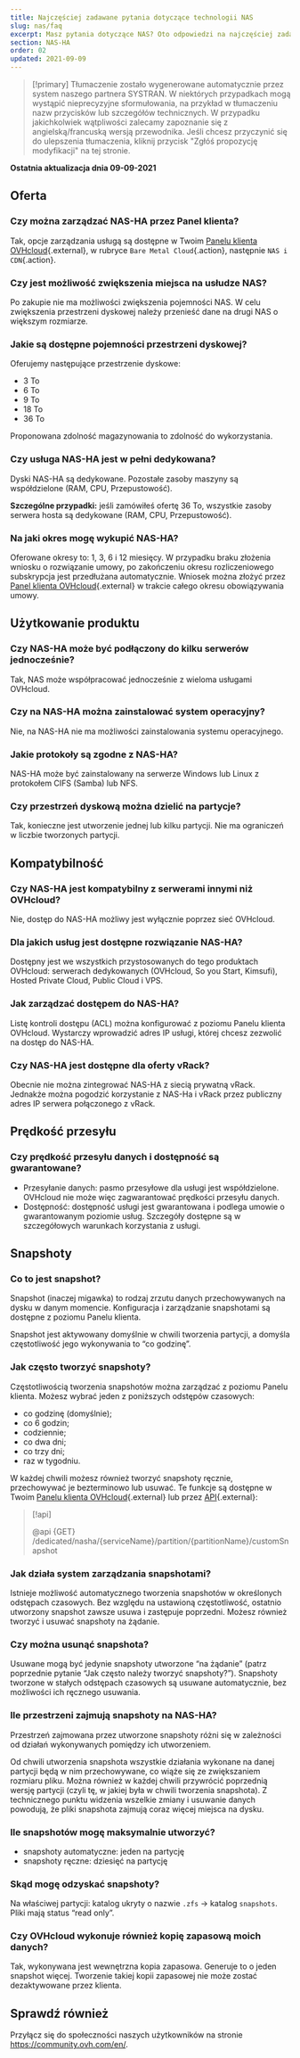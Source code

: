 ```yaml
---
title: Najczęściej zadawane pytania dotyczące technologii NAS
slug: nas/faq
excerpt: Masz pytania dotyczące NAS? Oto odpowiedzi na najczęściej zadawane pytania.
section: NAS-HA
order: 02
updated: 2021-09-09
---
```


> [!primary]
> Tłumaczenie zostało wygenerowane automatycznie przez system naszego partnera SYSTRAN. W niektórych przypadkach mogą wystąpić nieprecyzyjne sformułowania, na przykład w tłumaczeniu nazw przycisków lub szczegółów technicznych. W przypadku jakichkolwiek wątpliwości zalecamy zapoznanie się z angielską/francuską wersją przewodnika. Jeśli chcesz przyczynić się do ulepszenia tłumaczenia, kliknij przycisk "Zgłóś propozycję modyfikacji" na tej stronie.
>

**Ostatnia aktualizacja dnia 09-09-2021**

## Oferta

### Czy można zarządzać NAS-HA przez Panel klienta?

Tak, opcje zarządzania usługą są dostępne w Twoim [Panelu klienta OVHcloud](https://www.ovh.com/auth/?action=gotomanager&from=https://www.ovh.pl/&ovhSubsidiary=pl){.external}, w rubryce `Bare Metal Cloud`{.action}, następnie `NAS i CDN`{.action}.

### Czy jest możliwość zwiększenia miejsca na usłudze NAS?

Po zakupie nie ma możliwości zwiększenia pojemności NAS. W celu zwiększenia przestrzeni dyskowej należy przenieść dane na drugi NAS o większym rozmiarze.

### Jakie są dostępne pojemności przestrzeni dyskowej?

Oferujemy następujące przestrzenie dyskowe:

- 3 To
- 6 To
- 9 To
- 18 To
- 36 To

Proponowana zdolność magazynowania to zdolność do wykorzystania.

### Czy usługa NAS-HA jest w pełni dedykowana?

Dyski NAS-HA są dedykowane. Pozostałe zasoby maszyny są współdzielone (RAM, CPU, Przepustowość).

**Szczególne przypadki:** jeśli zamówiłeś ofertę 36 To, wszystkie zasoby serwera hosta są dedykowane (RAM, CPU, Przepustowość).

### Na jaki okres mogę wykupić NAS-HA?

Oferowane okresy to: 1, 3, 6 i 12 miesięcy. W przypadku braku złożenia wniosku o rozwiązanie umowy, po zakończeniu okresu rozliczeniowego subskrypcja jest przedłużana automatycznie. Wniosek można złożyć przez [Panel klienta OVHcloud](https://www.ovh.com/auth/?action=gotomanager&from=https://www.ovh.pl/&ovhSubsidiary=pl){.external} w trakcie całego okresu obowiązywania umowy.

## Użytkowanie produktu

### Czy NAS-HA może być podłączony do kilku serwerów jednocześnie?

Tak, NAS może współpracować jednocześnie z wieloma usługami OVHcloud.

### Czy na NAS-HA można zainstalować system operacyjny?

Nie, na NAS-HA nie ma możliwości zainstalowania systemu operacyjnego.

### Jakie protokoły są zgodne z NAS-HA?

NAS-HA może być zainstalowany na serwerze Windows lub Linux z protokołem CIFS (Samba) lub NFS.

### Czy przestrzeń dyskową można dzielić na partycje?

Tak, konieczne jest utworzenie jednej lub kilku partycji. Nie ma ograniczeń w liczbie tworzonych partycji.

## Kompatybilność

### Czy NAS-HA jest kompatybilny z serwerami innymi niż OVHcloud?

Nie, dostęp do NAS-HA możliwy jest wyłącznie poprzez sieć OVHcloud.

### Dla jakich usług jest dostępne rozwiązanie NAS-HA?

Dostępny jest we wszystkich przystosowanych do tego produktach OVHcloud: serwerach dedykowanych (OVHcloud, So you Start, Kimsufi), Hosted Private Cloud, Public Cloud i VPS.

### Jak zarządzać dostępem do NAS-HA?

Listę kontroli dostępu (ACL) można konfigurować z poziomu Panelu klienta OVHcloud. Wystarczy wprowadzić adres IP usługi, której chcesz zezwolić na dostęp do NAS-HA.

### Czy NAS-HA jest dostępne dla oferty vRack?

Obecnie nie można zintegrować NAS-HA z siecią prywatną vRack. Jednakże można pogodzić korzystanie z NAS-Ha i vRack przez publiczny adres IP serwera połączonego z vRack.

## Prędkość przesyłu

### Czy prędkość przesyłu danych i dostępność są gwarantowane?

- Przesyłanie danych: pasmo przesyłowe dla usługi jest współdzielone. OVHcloud nie może więc zagwarantować prędkości przesyłu danych.
- Dostępność: dostępność usługi jest gwarantowana i podlega umowie o gwarantowanym poziomie usług. Szczegóły dostępne są w szczegółowych warunkach korzystania z usługi.

## Snapshoty

### Co to jest snapshot?

Snapshot (inaczej migawka) to rodzaj zrzutu danych przechowywanych na dysku w danym momencie. Konfiguracja i zarządzanie snapshotami są dostępne z poziomu Panelu klienta.

Snapshot jest aktywowany domyślnie w chwili tworzenia partycji, a domyśla częstotliwość jego wykonywania to “co godzinę”.

### Jak często tworzyć snapshoty?

Częstotliwością tworzenia snapshotów można zarządzać z poziomu Panelu klienta. Możesz wybrać jeden z poniższych odstępów czasowych:

- co godzinę (domyślnie);
- co 6 godzin;
- codziennie;
- co dwa dni;
- co trzy dni;
- raz w tygodniu.

W każdej chwili  możesz również tworzyć snapshoty ręcznie, przechowywać je bezterminowo lub usuwać. Te funkcje są dostępne w Twoim [Panelu klienta OVHcloud](https://www.ovh.com/auth/?action=gotomanager&from=https://www.ovh.pl/&ovhSubsidiary=pl){.external} lub przez [API](https://api.ovh.com/){.external}:

> [!api]
>
> @api {GET} /dedicated/nasha/{serviceName}/partition/{partitionName}/customSnapshot
>

### Jak działa system zarządzania snapshotami?

Istnieje możliwość automatycznego tworzenia snapshotów w określonych odstępach czasowych. Bez względu na ustawioną częstotliwość, ostatnio utworzony snapshot zawsze usuwa i zastępuje poprzedni. Możesz również tworzyć i usuwać snapshoty na żądanie.

### Czy można usunąć snapshota?

Usuwane mogą być jedynie snapshoty utworzone “na żądanie” (patrz poprzednie pytanie “Jak często należy tworzyć snapshoty?”). Snapshoty tworzone w stałych odstępach czasowych są usuwane automatycznie, bez możliwości ich ręcznego usuwania.

### Ile przestrzeni zajmują snapshoty na NAS-HA?

Przestrzeń zajmowana przez utworzone snapshoty różni się w zależności od działań wykonywanych pomiędzy ich utworzeniem.

Od chwili utworzenia snapshota wszystkie działania wykonane na danej partycji będą w nim przechowywane, co wiąże się ze zwiększaniem rozmiaru pliku. Można również w każdej chwili przywrócić poprzednią wersję partycji (czyli tę, w jakiej była w chwili tworzenia snapshota).  Z technicznego punktu widzenia wszelkie zmiany i usuwanie danych powodują, że pliki snapshota zajmują coraz więcej miejsca na dysku.

### Ile snapshotów mogę maksymalnie utworzyć?

- snapshoty automatyczne: jeden na partycję
- snapshoty ręczne: dziesięć na partycję

### Skąd mogę odzyskać snapshoty?

Na właściwej partycji: katalog ukryty o nazwie `.zfs` → katalog `snapshots`. Pliki mają status “read only”.

### Czy OVHcloud wykonuje również kopię zapasową moich danych?

Tak, wykonywana jest wewnętrzna kopia zapasowa. Generuje to o jeden snapshot więcej. Tworzenie takiej kopii zapasowej nie może zostać dezaktywowane przez klienta.

## Sprawdź również

Przyłącz się do społeczności naszych użytkowników na stronie <https://community.ovh.com/en/>.
